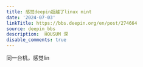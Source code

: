 ```yaml
---
title: 感觉deepin超越了linux mint
date: '2024-07-03'
linkTitle: https://bbs.deepin.org/en/post/274664
source: deepin_bbs
description:  HOUSUM 深 
disable_comments: true
---
```

同一台机，感觉lin
